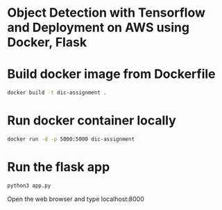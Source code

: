 # Object Detection with Tensorflow and Deployment on AWS using Docker, Flask
# Build docker image from Dockerfile
```bash
docker build -t dic-assignment .
```

# Run docker container locally
```bash
docker run -d -p 5000:5000 dic-assignment
```

# Run the flask app
```bash
python3 app.py
```

Open the web browser and type localhost:8000

